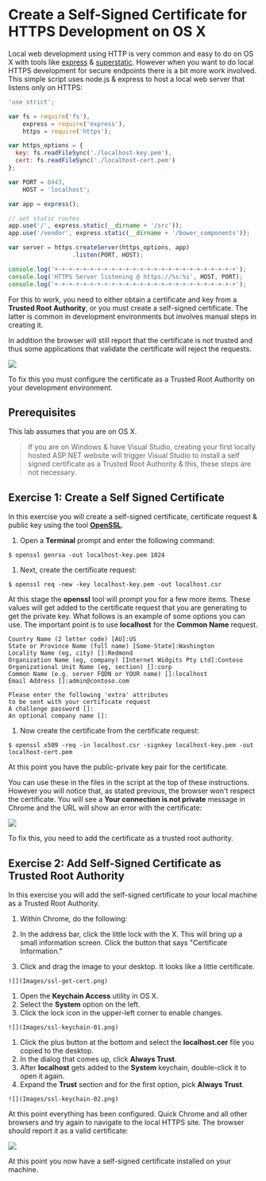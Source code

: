 # Create a Self-Signed Certificate for HTTPS Development on OS X
Local web development using HTTP is very common and easy to do on OS X with tools like [express](http://npmjs.org/package/express) & [superstatic](http://npmjs.org/package/superstatic). However when you want to do local HTTPS development for secure endpoints there is a bit more work involved. This simple script uses node.js & express to host a local web server that listens only on HTTPS:

````javascript
'use strict';

var fs = require('fs'),
    express = require('express'),
    https = require('https');

var https_options = {
  key: fs.readFileSync('./localhost-key.pem'),
  cert: fs.readFileSync('./localhost-cert.pem')
};

var PORT = 8443,
    HOST = 'localhost';

var app = express();

// set static routes
app.use('/', express.static(__dirname + '/src'));
app.use('/vendor', express.static(__dirname + '/bower_components'));

var server = https.createServer(https_options, app)
                  .listen(PORT, HOST);

console.log('+-+-+-+-+-+-+-+-+-+-+-+-+-+-+-+-+-+-+-+-+-+-+-+-+-+');
console.log('HTTPS Server listening @ https://%s:%s', HOST, PORT);
console.log('+-+-+-+-+-+-+-+-+-+-+-+-+-+-+-+-+-+-+-+-+-+-+-+-+-+');
````

For this to work, you need to either obtain a certificate and key from a **Trusted Root Authority**, or you must create a self-signed certificate. The latter is common in development environments but involves manual steps in creating it. 

In addition the browser will still report that the certificate is not trusted and thus some applications that validate the certificate will reject the requests. 

![](Images/ssl-error.png)

To fix this you must configure the certificate as a Trusted Root Authority on your development environment.

## Prerequisites
This lab assumes that you are on OS X.

> If you are on Windows & have Visual Studio, creating your first locally hosted ASP.NET website will trigger Visual Studio to install a self signed certificate as a Trusted Root Authority & this, these steps are not necessary.

## Exercise 1: Create a Self Signed Certificate
In this exercise you will create a self-signed certificate, certificate request & public key using the tool **[OpenSSL](https://www.openssl.org/)**.

1. Open a **Terminal** prompt and enter the following command:

  ````
  $ openssl genrsa -out localhost-key.pem 1024 
  ````

1. Next, create the certificate request:

  ````
  $ openssl req -new -key localhost-key.pem -out localhost.csr
  ````

  At this stage the **openssl** tool will prompt you for a few more items. These values will get added to the certificate request that you are generating to get the private key. What follows is an example of some options you can use. The important point is to use **localhost** for the **Common Name** request.

  ````
  Country Name (2 letter code) [AU]:US
  State or Province Name (full name) [Some-State]:Washington
  Locality Name (eg, city) []:Redmond
  Organization Name (eg, company) [Internet Widgits Pty Ltd]:Contoso
  Organizational Unit Name (eg, section) []:corp
  Common Name (e.g. server FQDN or YOUR name) []:localhost
  Email Address []:admin@contoso.com

  Please enter the following 'extra' attributes
  to be sent with your certificate request
  A challenge password []:
  An optional company name []:
  ````

1. Now create the certificate from the certificate request:

  ````
  $ openssl x509 -req -in localhost.csr -signkey localhost-key.pem -out localhost-cert.pem
  ````

At this point you have the public-private key pair for the certificate.

You can use these in the files in the script at the top of these instructions. However you will notice that, as stated previous, the browser won't respect the certificate. You will see a **Your connection is not private** message in Chrome and the URL will show an error with the certificate:

  ![](Images/ssl-error.png)

To fix this, you need to add the certificate as a trusted root authority.

## Exercise 2: Add Self-Signed Certificate as Trusted Root Authority
In this exercise you will add the self-signed certificate to your local machine as a Trusted Root Authority.

1. Within Chrome, do the following:

  1. In the address bar, click the little lock with the X. This will bring up a small information screen. Click the button that says "Certificate Information."
  1. Click and drag the image to your desktop. It looks like a little certificate.

    ![](Images/ssl-get-cert.png)

1. Open the **Keychain Access** utility in OS X.
  1. Select the **System** option on the left.
  1. Click the lock icon in the upper-left corner to enable changes.

    ![](Images/ssl-keychain-01.png)

  1. Click the plus button at the bottom and select the **localhost.cer** file you copied to the desktop.
  1. In the dialog that comes up, click **Always Trust**.
  1. After **localhost** gets added to the **System** keychain, double-click it to open it again.
  1. Expand the **Trust** section and for the first option, pick **Always Trust**.

    ![](Images/ssl-keychain-02.png)

At this point everything has been configured. Quick Chrome and all other browsers and try again to navigate to the local HTTPS site. The browser should report it as a valid certificate:

![](Images/ssl-good.png)

At this point you now have a self-signed certificate installed on your machine.